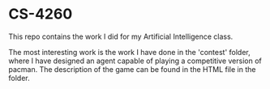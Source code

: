 # CS-4260

This repo contains the work I did for my Artificial Intelligence class.

The most interesting work is the work I have done in the 'contest' folder, where I have designed an agent capable of playing a competitive version of pacman. The description of the game can be found in the HTML file in the folder. 
